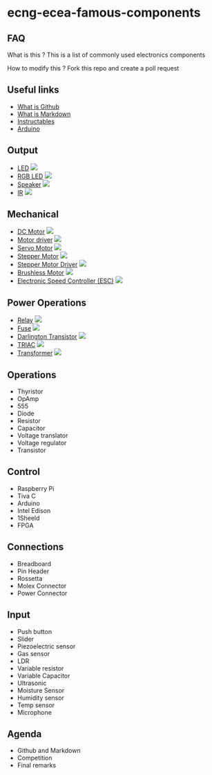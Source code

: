 # ecng-ecea-famous-components

## FAQ
What is this ?
This is a list of commonly used electronics components

How to modify this ?
Fork this repo and create a poll request

## Useful links
- [What is Github](https://guides.github.com/activities/hello-world/)
- [What is Markdown](https://github.com/adam-p/markdown-here/wiki/Markdown-Cheatsheet)
- [Instructables](https://www.instructables.com/)
- [Arduino](http://create.arduino.cc)


## Output 
- [LED](https://en.wikipedia.org/wiki/Light-emitting_diode) ![](https://www.taydaelectronics.com/media/catalog/product/cache/1/image/500x500/9df78eab33525d08d6e5fb8d27136e95/a/-/a-1554.jpg)
- [RGB LED](https://www.instructables.com/id/How-to-use-an-RGB-LED-Arduino-Tutorial/) ![](http://www.elexp.biz/opto/rgbc.jpg)
- [Speaker](https://www.instructables.com/id/Connect-the-arduino-and-make-the-speaker-play/) ![](https://cdn.instructables.com/FII/0D11/IAP6UG5A/FII0D11IAP6UG5A.LARGE.jpg)
- [IR](https://www.instructables.com/id/IR-Transmitter-and-Receiver-Using-Arduino/) ![](https://images-na.ssl-images-amazon.com/images/I/31eNqIBtUYL._SL500_AC_SS350_.jpg)


## Mechanical
- [DC Motor](https://www.instructables.com/id/Controlling-a-DC-Motor-With-Arduino/) ![](https://encrypted-tbn0.gstatic.com/images?q=tbn:ANd9GcTEmKg_f92S_fE8D--rVmKr6T9w6UNNtUxX_jKznox-SWlJPlht)
- [Motor driver](https://www.instructables.com/id/How-to-use-the-L298-Motor-Driver-Module-Arduino-Tu/) ![](https://electrosome.com/wp-content/uploads/2013/05/Basic-H-Bridge-Circuit.jpg)
- [Servo Motor](https://www.instructables.com/id/Arduino-Servo-Motors/) ![](http://www.ducklearning.com/wp-content/uploads/2016/07/icg_39197_180degservo.jpg)
- [Stepper Motor](https://learn.adafruit.com/all-about-stepper-motors/what-is-a-stepper-motor) ![](https://img.staticbg.com/thumb/view/oaupload/banggood/images/87/D8/ffb81f98-9f01-4ede-825b-6e70e181c7e5.jpg)
- [Stepper Motor Driver](https://www.instructables.com/id/stepper-motor-drivers/) ![](https://cdn.instructables.com/FD9/09ZP/IA0WW3K9/FD909ZPIA0WW3K9.LARGE.jpg)
- [Brushless Motor](https://learn.adafruit.com/adafruit-motor-selection-guide/brushless-dc-motor-control) ![](https://d2eqefissbzcnq.cloudfront.net/media/catalog/product/cache/1/image/800x800/9df78eab33525d08d6e5fb8d27136e95/t/o/tomcatg10.jpg)
- [Electronic Speed Controller (ESC)](https://www.instructables.com/id/ESC-Programming-on-Arduino-Hobbyking-ESC/) ![](https://img.dxcdn.com/productimages/sku_425482_1.jpg)


## Power Operations
- [Relay](https://www.instructables.com/id/Arduino-Relay-Circuit/) ![](https://encrypted-tbn0.gstatic.com/images?q=tbn:ANd9GcTnUCOFiCfGCkBRHm8hdanOmJPwZGec8gJocU7TqWbEAEFjG1jb)
- [Fuse](https://en.wikipedia.org/wiki/Fuse_(electrical)) ![](https://www.swe-check.com.au/images/product/electronic_icon.jpg)
- [Darlington Transistor](https://www.instructables.com/id/Use-Arduino-with-TIP120-transistor-to-control-moto/) ![](https://www.technobotsonline.com/images/detailed/5/Ext-2300-610.jpg?t=1437747338)
- [TRIAC](https://www.instructables.com/id/Arduino-controlled-light-dimmer-The-circuit/) ![](http://www.microsolution.com.pk/wp-content/uploads/2017/10/BT136-1.jpg)
- [Transformer](https://www.instructables.com/id/AC-to-DC-Conversion/) ![](http://tweaklabsinc.com/media/catalog/product/cache/1/image/350x385/13c52f4ed081ac67224d582f29b7bff4/x/-/x-0-x-500x500.jpg)


## Operations
- Thyristor
- OpAmp
- 555
- Diode
- Resistor
- Capacitor
- Voltage translator
- Voltage regulator
- Transistor


## Control
- Raspberry Pi
- Tiva C
- Arduino
- Intel Edison
- 1Sheeld
- FPGA


## Connections
- Breadboard
- Pin Header
- Rossetta
- Molex Connector
- Power Connector


## Input
- Push button
- Slider
- Piezoelectric sensor
- Gas sensor
- LDR
- Variable resistor
- Variable Capacitor
- Ultrasonic
- Moisture Sensor
- Humidity sensor
- Temp sensor
- Microphone

## Agenda
- Github and Markdown
- Competition
- Final remarks
